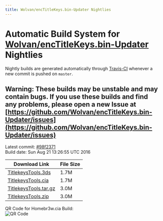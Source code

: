```yaml
---
title: Wolvan/encTitleKeys.bin-Updater Nightlies
---
```

# Automatic Build System for [Wolvan/encTitleKeys.bin-Updater](https://github.com/Wolvan/encTitleKeys.bin-Updater) Nightlies

Nightly builds are generated automatically through [Travis-CI](https://travis-ci.org/) whenever a new commit is pushed on `master`.

## Warning: These builds may be unstable and may contain bugs. If you use these builds and find any problems, please open a new Issue at [https://github.com/Wolvan/encTitleKeys.bin-Updater/issues](https://github.com/Wolvan/encTitleKeys.bin-Updater/issues)

Latest commit: [#98f2371](https://github.com/Wolvan/encTitleKeys.bin-Updater/commit/98f2371f6b83ba06b0ad03eec5166964435ea25e)<br>
Build date: Sun Aug 21 13:26:55 UTC 2016

| Download Link | File Size |
|---------------|-----------|
| [TitlekeysTools.3ds](https://Wolvan.github.io/encTitleKeys.bin-Updater/build/TitlekeysTools.3ds) | 1.7M |
| [TitlekeysTools.cia](https://Wolvan.github.io/encTitleKeys.bin-Updater/build/TitlekeysTools.cia) | 1.7M |
| [TitlekeysTools.tar.gz](https://Wolvan.github.io/encTitleKeys.bin-Updater/build/TitlekeysTools.tar.gz) | 3.0M |
| [TitlekeysTools.zip](https://Wolvan.github.io/encTitleKeys.bin-Updater/build/TitlekeysTools.zip) | 3.0M |

QR Code for Homebr3w.cia Build:<br>![QR Code](https://Wolvan.github.io/encTitleKeys.bin-Updater/build/QRCode.jpg)
